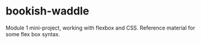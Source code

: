 # bookish-waddle
Module 1 mini-project, working with flexbox and CSS. Reference material for some flex box syntax. 

